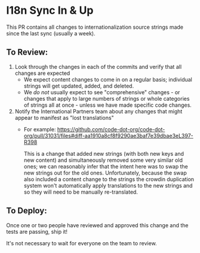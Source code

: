 # I18n Sync In & Up

This PR contains all changes to internationalization source strings made since the last sync (usually a week).

## To Review:

1. Look through the changes in each of the commits and verify that all changes are expected
   - We expect content changes to come in on a regular basis; individual strings will get updated, added, and deleted.
   - We _do not_ usually expect to see "comprehensive" changes - or changes that apply to large numbers of strings or whole categories of strings all at once - unless we have made specific code changes.
2. Notify the International Partners team about any changes that might appear to manifest as "lost translations"
   - For example: https://github.com/code-dot-org/code-dot-org/pull/31031/files#diff-aa1910a8cf8f9290ae3baf7e39dbae3eL397-R398

     This is a change that added new strings (with both new keys and new content) and simultaneously removed some very similar old ones; we can reasonably infer that the intent here was to swap the new strings out for the old ones. Unfortunately, because the swap also included a content change to the strings the crowdin duplication system won't automatically apply translations to the new strings and so they will need to be manually re-translated.

## To Deploy:

Once one or two people have reviewed and approved this change and the tests are passing, ship it!

It's not necessary to wait for everyone on the team to review.
